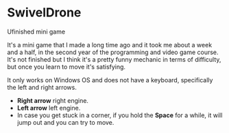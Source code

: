 # SwivelDrone
Ufinished mini game

It's a mini game that I made a long time ago and it took me about a week and a half, in the second year of the programming and video game course. It's not finished but I think it's a pretty funny mechanic in terms of difficulty, but once you learn to move it's satisfying.

It only works on Windows OS and does not have a keyboard, specifically the left and right arrows.

* **Right arrow** right engine.
* **Left arrow** left engine.
* In case you get stuck in a corner, if you hold the **Space** for a while, it will jump out and you can try to move.

